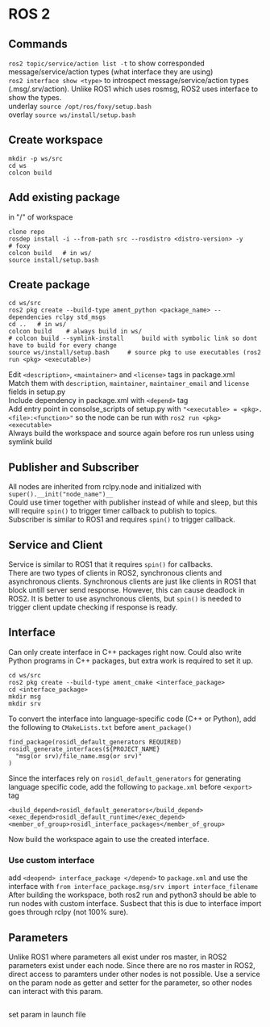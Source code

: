 # ROS 2

## Commands
`ros2 topic/service/action list -t` to show corresponded message/service/action types (what interface they are using) \
`ros2 interface show <type>` to introspect message/service/action types (.msg/.srv/action). Unlike ROS1 which uses rosmsg, ROS2 uses interface to show the types. \
underlay `source /opt/ros/foxy/setup.bash` \
overlay `source ws/install/setup.bash`

## Create workspace
```
mkdir -p ws/src
cd ws
colcon build
```

## Add existing package
in "/" of workspace
```
clone repo
rosdep install -i --from-path src --rosdistro <distro-version> -y     # foxy
colcon build   # in ws/
source install/setup.bash
```

## Create package
```
cd ws/src
ros2 pkg create --build-type ament_python <package_name> --dependencies rclpy std_msgs
cd ..   # in ws/
colcon build    # always build in ws/
# colcon build --symlink-install     build with symbolic link so dont have to build for every change
source ws/install/setup.bash     # source pkg to use executables (ros2 run <pkg> <executable>)
```
Edit `<description>`, `<maintainer>` and `<license>` tags in package.xml \
Match them with `description`, `maintainer`, `maintainer_email` and `license` fields in setup.py \
Include dependency in package.xml with `<depend>` tag \
Add entry point in consolse_scripts of setup.py with `"<executable> = <pkg>.<file>:<function>"` so the node can be run with `ros2 run <pkg> <executable>` \
Always build the workspace and source again before ros run unless using symlink build

## Publisher and Subscriber
All nodes are inherited from rclpy.node and initialized with `super().__init("node_name")__` \
Could use timer together with publisher instead of while and sleep, but this will require `spin()` to trigger timer callback to publish to topics. \
Subscriber is similar to ROS1 and requires `spin()` to trigger callback.

## Service and Client
Service is similar to ROS1 that it requires `spin()` for callbacks. \
There are two types of clients in ROS2, synchronous clients and asynchronous clients. Synchronous clients are just like clients in ROS1 that block untill server send response. However, this can cause deadlock in ROS2. It is better to use asynchronous clients, but `spin()` is needed to trigger client update checking if response is ready.

## Interface
Can only create interface in C++ packages right now. Could also write Python programs in C++ packages, but extra work is required to set it up.
```
cd ws/src
ros2 pkg create --build-type ament_cmake <interface_package>
cd <interface_package>
mkdir msg
mkdir srv
```
To convert the interface into language-specific code (C++ or Python), add the following to `CMakeLists.txt` before `ament_package()`
```
find_package(rosidl_default_generators REQUIRED)
rosidl_generate_interfaces(${PROJECT_NAME}
  "msg(or srv)/file_name.msg(or srv)"
)
```
Since the interfaces rely on `rosidl_default_generators` for generating language specific code, add the following to `package.xml` before `<export>` tag
```
<build_depend>rosidl_default_generators</build_depend>
<exec_depend>rosidl_default_runtime</exec_depend>
<member_of_group>rosidl_interface_packages</member_of_group>
```
Now build the workspace again to use the created interface.

### Use custom interface
add `<deopend> interface_package </depend>` to `package.xml` and use the interface with `from interface_package.msg/srv import interface_filename` \
After building the workspace, both ros2 run and python3 should be able to run nodes with custom interface. Susbect that this is due to interface import goes through rclpy (not 100% sure).

## Parameters
Unlike ROS1 where parameters all exist under ros master, in ROS2 parameters exist under each node. Since there are no ros master in ROS2, direct access to paramters under other nodes is not possible. Use a service on the param node as getter and setter for the parameter, so other nodes can interact with this param.

## 




set param in launch file